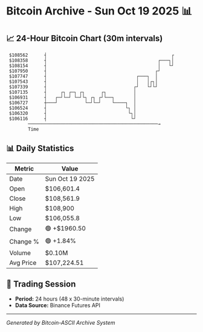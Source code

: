 # Bitcoin Archive - Sun Oct 19 2025 📊

## 📈 24-Hour Bitcoin Chart (30m intervals)

```
 $108562      ┤                                              ┌ 
 $108358      ┤                                         ┌───┐│ 
 $108154      ┤                                         │   └┘ 
 $107950      ┤                                        ┌┘      
 $107747      ┤                                 ┌───┐  │       
 $107543      ┤                                 │   │┌┐│       
 $107339      ┤                                ┌┘   └┘└┘       
 $107135      ┤     ┌┐ ┌─┐ ┌┐      ┌┐          │               
 $106931      ┤   ┌─┘└─┘ └─┘└┐ ┌┐ ┌┘└──┐       │               
 $106727      ┼───┘          └─┘└─┘    └────┐  │               
 $106524      ┤                             └┐ │               
 $106320      ┤                              └┐│               
 $106116      ┤                               └┘               
        ────────────────────────────────────────────────→
        Time
```

## 📊 Daily Statistics

| Metric | Value |
|--------|-------|
| Date | Sun Oct 19 2025 |
| Open | $106,601.4 |
| Close | $108,561.9 |
| High | $108,900 |
| Low | $106,055.8 |
| Change | 🟢 +$1960.50 |
| Change % | 🟢 +1.84% |
| Volume | $0.10M |
| Avg Price | $107,224.51 |

## 📅 Trading Session

- **Period:** 24 hours (48 x 30-minute intervals)
- **Data Source:** Binance Futures API

---
*Generated by Bitcoin-ASCII Archive System*
